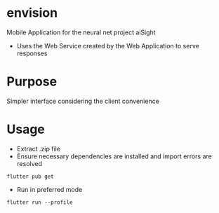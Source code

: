 # envision
Mobile Application for the neural net project aiSight

* Uses the Web Service created by the Web Application to serve responses

# Purpose 
Simpler interface considering the client convenience 

# Usage

* Extract .zip file 
* Ensure necessary dependencies are installed and import errors are resolved
```
flutter pub get
```
* Run in preferred mode
```
flutter run --profile
```
